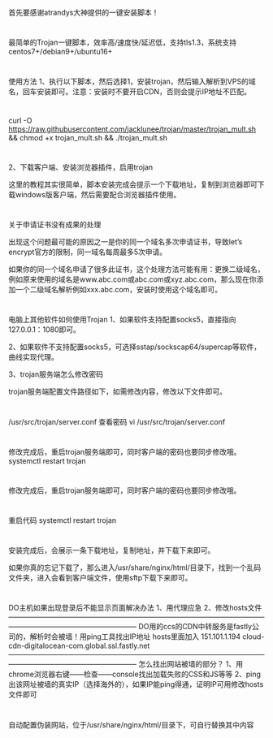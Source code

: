#
首先要感谢atrandys大神提供的一键安装脚本！
# 
最简单的Trojan一键脚本，效率高/速度快/延迟低，支持tls1.3，系统支持centos7+/debian9+/ubuntu16+
#
使用方法
1、执行以下脚本，然后选择1，安装trojan，然后输入解析到VPS的域名，回车安装即可。注意：安装时不要开启CDN，否则会提示IP地址不匹配。
#
curl -O https://raw.githubusercontent.com/jacklunee/trojan/master/trojan_mult.sh && chmod +x trojan_mult.sh && ./trojan_mult.sh
#
2、下载客户端、安装浏览器插件，启用trojan

这里的教程其实很简单，脚本安装完成会提示一个下载地址，复制到浏览器即可下载windows版客户端，然后需要配合浏览器插件使用。

#
关于申请证书没有成果的处理

出现这个问题最可能的原因之一是你的同一个域名多次申请证书，导致let’s encrypt官方的限制，同一域名每周最多5次申请。


如果你的同一个域名申请了很多此证书，这个处理方法可能有用：更换二级域名，例如原来使用的域名是www.abc.com或abc.com或xyz.abc.com，那么现在你添加一个二级域名解析例如xxx.abc.com，安装时使用这个域名即可。
#
电脑上其他软件如何使用Trojan
1、如果软件支持配置socks5，直接指向127.0.0.1：1080即可。

2、如果软件不支持配置socks5，可选择sstap/sockscap64/supercap等软件，曲线实现代理。

3、trojan服务端怎么修改密码

trojan服务端配置文件路径如下，如需修改内容，修改以下文件即可。
#
/usr/src/trojan/server.conf
查看密码 vi /usr/src/trojan/server.conf
#
修改完成后，重启trojan服务端即可，同时客户端的密码也要同步修改哦。
systemctl restart trojan
#
修改完成后，重启trojan服务端即可，同时客户端的密码也要同步修改哦。
#
重启代码 systemctl restart trojan
#
安装完成后，会展示一条下载地址，复制地址，并下载下来即可。

如果你真的忘记下载了，那么进入/usr/share/nginx/html/目录下，找到一个乱码文件夹，进入会看到客户端文件，使用sftp下载下来即可。
#
DO主机如果出现登录后不能显示页面解决办法
1、用代理应急
2、修改hosts文件
——————————————————————————————————————————————————————
DO用的ccs的CDN中转服务是fastly公司的，解析时会被墙！用ping工具找出IP地址
hosts里面加入 151.101.1.194  cloud-cdn-digitalocean-com.global.ssl.fastly.net
——————————————————————————————————————————————————————
怎么找出网站被墙的部分？
1、用chrome浏览器右键——检查——console找出加载失败的CSS和JS等等
2、ping出该网址被墙的真实IP（选择海外的），如果IP能ping得通，证明IP可用修改hosts文件即可
#
自动配置伪装网站，位于/usr/share/nginx/html/目录下，可自行替换其中内容

